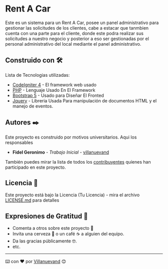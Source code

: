 # Rent A Car

Este es un sistema para un Rent A Car, posee un panel administrativo para gestionar las solicitudes de los clientes, cabe a estacar que tanmbien cuenta con una parte para el cliente, donde este podra realizar sus solicitudes a nuestro negocio y posterior a eso ser gestionadas por el personal administrativo del local mediante el panel administrativo.

## Construido con 🛠️

Lista de Tecnologias utilizadas:

* [CodeIgniter 4](https://codeigniter.com/) - El framework web usado
* [PHP](https://www.php.net/) - Lenguaje Usado En El Framework
* [Bootstrap 5](https://getbootstrap.com/) - Usado para Diseñar El Fronted
* [Jquery](https://jquery.com/) - Libreria Usada Para manipulación de documentos HTML y el manejo de eventos.

## Autores ✒️

Este proyecto es construido por motivos universitarios. Aqui los responsables

* **Fidel Geronimo** - *Trabajo Inicial* - [villanuevand](https://github.com/villanuevand)

También puedes mirar la lista de todos los [contribuyentes](https://github.com/your/project/contributors) quíenes han participado en este proyecto. 


## Licencia 📄

Este proyecto está bajo la Licencia (Tu Licencia) - mira el archivo [LICENSE.md](LICENSE.md) para detalles

## Expresiones de Gratitud 🎁

* Comenta a otros sobre este proyecto 📢
* Invita una cerveza 🍺 o un café ☕ a alguien del equipo. 
* Da las gracias públicamente 🤓.
* etc.



---
⌨️ con ❤️ por [Villanuevand](https://github.com/Villanuevand) 😊

